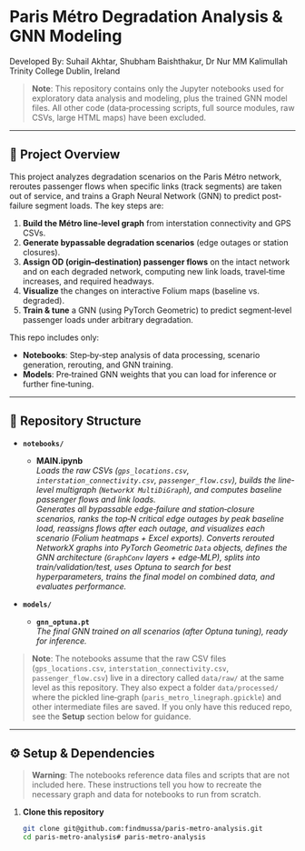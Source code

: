 # Paris Métro Degradation Analysis & GNN Modeling
Developed By: Suhail Akhtar, Shubham Baishthakur, Dr Nur MM Kalimullah
Trinity College Dublin, Ireland
> **Note**: This repository contains only the Jupyter notebooks used for exploratory data analysis and modeling, plus the trained GNN model files. All other code (data‐processing scripts, full source modules, raw CSVs, large HTML maps) have been excluded.  

---

## 🚆 Project Overview

This project analyzes degradation scenarios on the Paris Métro network, reroutes passenger flows when specific links (track segments) are taken out of service, and trains a Graph Neural Network (GNN) to predict post‐failure segment loads. The key steps are:

1. **Build the Métro line‐level graph** from interstation connectivity and GPS CSVs.  
2. **Generate bypassable degradation scenarios** (edge outages or station closures).  
3. **Assign OD (origin–destination) passenger flows** on the intact network and on each degraded network, computing new link loads, travel‐time increases, and required headways.  
4. **Visualize** the changes on interactive Folium maps (baseline vs. degraded).  
5. **Train & tune** a GNN (using PyTorch Geometric) to predict segment‐level passenger loads under arbitrary degradation.

This repo includes only:

- **Notebooks**: Step‐by‐step analysis of data processing, scenario generation, rerouting, and GNN training.  
- **Models**: Pre‐trained GNN weights that you can load for inference or further fine‐tuning.  

---

## 📂 Repository Structure

- **`notebooks/`**  
  - **MAIN.ipynb**  
    *Loads the raw CSVs (`gps_locations.csv`, `interstation_connectivity.csv`, `passenger_flow.csv`), builds the line‐level multigraph (`NetworkX MultiDiGraph`), and computes baseline passenger flows and link loads.*  
    *Generates all bypassable edge‐failure and station‐closure scenarios, ranks the top‐N critical edge outages by peak baseline load, reassigns flows after each outage, and visualizes each scenario (Folium heatmaps + Excel exports).*
    *Converts rerouted NetworkX graphs into PyTorch Geometric `Data` objects, defines the GNN architecture (`GraphConv` layers + edge‐MLP), splits into train/validation/test, uses Optuna to search for best hyperparameters, trains the final model on combined data, and evaluates performance.*  

- **`models/`**  
  - **`gnn_optuna.pt`**  
    *The final GNN trained on all scenarios (after Optuna tuning), ready for inference.*  

> **Note**: The notebooks assume that the raw CSV files (`gps_locations.csv`, `interstation_connectivity.csv`, `passenger_flow.csv`) live in a directory called `data/raw/` at the same level as this repository. They also expect a folder `data/processed/` where the pickled line‐graph (`paris_metro_linegraph.gpickle`) and other intermediate files are saved. If you only have this reduced repo, see the **Setup** section below for guidance.

---

## ⚙️ Setup & Dependencies

> **Warning**: The notebooks reference data files and scripts that are not included here. These instructions tell you how to recreate the necessary graph and data for notebooks to run from scratch.  

1. **Clone this repository**  
   ```bash
   git clone git@github.com:findmussa/paris-metro-analysis.git
   cd paris-metro-analysis# paris-metro-analysis
